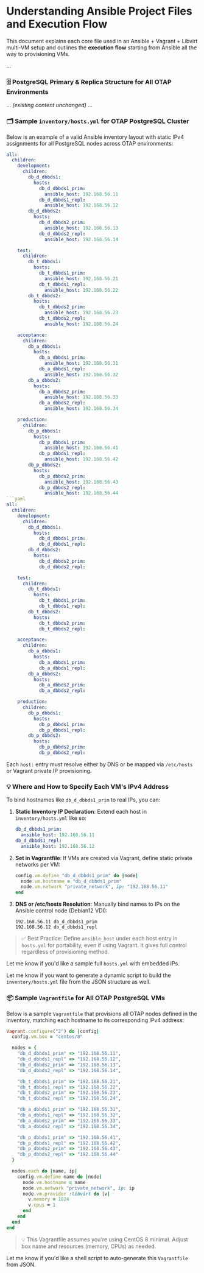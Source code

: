 # Understanding Ansible Project Files and Execution Flow

This document explains each core file used in an Ansible + Vagrant + Libvirt multi-VM setup and outlines the **execution flow** starting from Ansible all the way to provisioning VMs.

...

### 🗄️ PostgreSQL Primary & Replica Structure for All OTAP Environments

... *(existing content unchanged)* ...

### 🗂️ Sample `inventory/hosts.yml` for OTAP PostgreSQL Cluster

Below is an example of a valid Ansible inventory layout with static IPv4 assignments for all PostgreSQL nodes across OTAP environments:

````yaml
all:
  children:
    development:
      children:
        db_d_dbbds1:
          hosts:
            db_d_dbbds1_prim:
              ansible_host: 192.168.56.11
            db_d_dbbds1_repl:
              ansible_host: 192.168.56.12
        db_d_dbbds2:
          hosts:
            db_d_dbbds2_prim:
              ansible_host: 192.168.56.13
            db_d_dbbds2_repl:
              ansible_host: 192.168.56.14

    test:
      children:
        db_t_dbbds1:
          hosts:
            db_t_dbbds1_prim:
              ansible_host: 192.168.56.21
            db_t_dbbds1_repl:
              ansible_host: 192.168.56.22
        db_t_dbbds2:
          hosts:
            db_t_dbbds2_prim:
              ansible_host: 192.168.56.23
            db_t_dbbds2_repl:
              ansible_host: 192.168.56.24

    acceptance:
      children:
        db_a_dbbds1:
          hosts:
            db_a_dbbds1_prim:
              ansible_host: 192.168.56.31
            db_a_dbbds1_repl:
              ansible_host: 192.168.56.32
        db_a_dbbds2:
          hosts:
            db_a_dbbds2_prim:
              ansible_host: 192.168.56.33
            db_a_dbbds2_repl:
              ansible_host: 192.168.56.34

    production:
      children:
        db_p_dbbds1:
          hosts:
            db_p_dbbds1_prim:
              ansible_host: 192.168.56.41
            db_p_dbbds1_repl:
              ansible_host: 192.168.56.42
        db_p_dbbds2:
          hosts:
            db_p_dbbds2_prim:
              ansible_host: 192.168.56.43
            db_p_dbbds2_repl:
              ansible_host: 192.168.56.44
```yaml
all:
  children:
    development:
      children:
        db_d_dbbds1:
          hosts:
            db_d_dbbds1_prim:
            db_d_dbbds1_repl:
        db_d_dbbds2:
          hosts:
            db_d_dbbds2_prim:
            db_d_dbbds2_repl:

    test:
      children:
        db_t_dbbds1:
          hosts:
            db_t_dbbds1_prim:
            db_t_dbbds1_repl:
        db_t_dbbds2:
          hosts:
            db_t_dbbds2_prim:
            db_t_dbbds2_repl:

    acceptance:
      children:
        db_a_dbbds1:
          hosts:
            db_a_dbbds1_prim:
            db_a_dbbds1_repl:
        db_a_dbbds2:
          hosts:
            db_a_dbbds2_prim:
            db_a_dbbds2_repl:

    production:
      children:
        db_p_dbbds1:
          hosts:
            db_p_dbbds1_prim:
            db_p_dbbds1_repl:
        db_p_dbbds2:
          hosts:
            db_p_dbbds2_prim:
            db_p_dbbds2_repl:
````

Each `host:` entry must resolve either by DNS or be mapped via `/etc/hosts` or Vagrant private IP provisioning.

### 💡 Where and How to Specify Each VM's IPv4 Address

To bind hostnames like `db_d_dbbds1_prim` to real IPs, you can:

1. **Static Inventory IP Declaration**:
   Extend each host in `inventory/hosts.yml` like so:

   ```yaml
   db_d_dbbds1_prim:
     ansible_host: 192.168.56.11
   db_d_dbbds1_repl:
     ansible_host: 192.168.56.12
   ```

2. **Set in Vagrantfile**:
   If VMs are created via Vagrant, define static private networks per VM:

   ```ruby
   config.vm.define "db_d_dbbds1_prim" do |node|
     node.vm.hostname = "db_d_dbbds1_prim"
     node.vm.network "private_network", ip: "192.168.56.11"
   end
   ```

3. **DNS or /etc/hosts Resolution**:
   Manually bind names to IPs on the Ansible control node (Debian12 VDI):

   ```
   192.168.56.11 db_d_dbbds1_prim
   192.168.56.12 db_d_dbbds1_repl
   ```

> ✅ Best Practice: Define `ansible_host` under each host entry in `hosts.yml` for portability, even if using Vagrant. It gives full control regardless of provisioning method.

Let me know if you'd like a sample full `hosts.yml` with embedded IPs.

Let me know if you want to generate a dynamic script to build the `inventory/hosts.yml` file from the JSON structure as well.

### 📦 Sample `Vagrantfile` for All OTAP PostgreSQL VMs

Below is a sample `Vagrantfile` that provisions all OTAP nodes defined in the inventory, matching each hostname to its corresponding IPv4 address:

```ruby
Vagrant.configure("2") do |config|
  config.vm.box = "centos/8"

  nodes = {
    "db_d_dbbds1_prim" => "192.168.56.11",
    "db_d_dbbds1_repl" => "192.168.56.12",
    "db_d_dbbds2_prim" => "192.168.56.13",
    "db_d_dbbds2_repl" => "192.168.56.14",

    "db_t_dbbds1_prim" => "192.168.56.21",
    "db_t_dbbds1_repl" => "192.168.56.22",
    "db_t_dbbds2_prim" => "192.168.56.23",
    "db_t_dbbds2_repl" => "192.168.56.24",

    "db_a_dbbds1_prim" => "192.168.56.31",
    "db_a_dbbds1_repl" => "192.168.56.32",
    "db_a_dbbds2_prim" => "192.168.56.33",
    "db_a_dbbds2_repl" => "192.168.56.34",

    "db_p_dbbds1_prim" => "192.168.56.41",
    "db_p_dbbds1_repl" => "192.168.56.42",
    "db_p_dbbds2_prim" => "192.168.56.43",
    "db_p_dbbds2_repl" => "192.168.56.44"
  }

  nodes.each do |name, ip|
    config.vm.define name do |node|
      node.vm.hostname = name
      node.vm.network "private_network", ip: ip
      node.vm.provider :libvirt do |v|
        v.memory = 1024
        v.cpus = 1
      end
    end
  end
end
```

> 💡 This Vagrantfile assumes you're using CentOS 8 minimal. Adjust box name and resources (memory, CPUs) as needed.

Let me know if you'd like a shell script to auto-generate this `Vagrantfile` from JSON.
